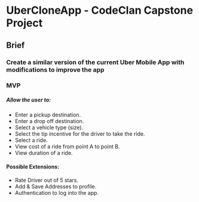 # UberCloneApp - CodeClan Capstone Project

## Brief

### Create a similar version of the current Uber Mobile App with modifications to improve the app

### MVP

##### Allow the user to:

- Enter a pickup destination.
- Enter a drop off destination.
- Select a vehicle type (size).
- Select the tip incentive for the driver to take the ride.
- Select a ride.
- View cost of a ride from point A to point B.
- View duration of a ride.

#### Possible Extensions:

- Rate Driver out of 5 stars.
- Add & Save Addresses to profile.
- Authentication to log into the app.

